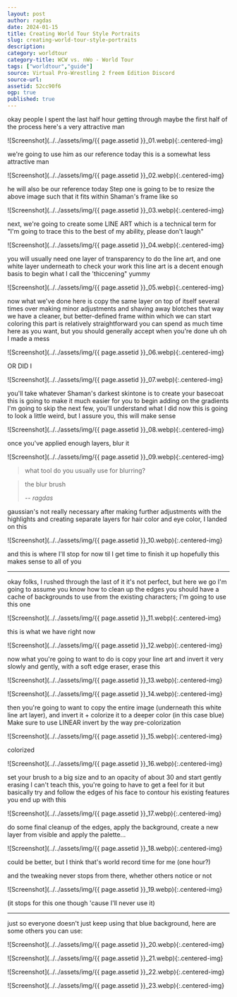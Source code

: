 ```yaml
---
layout: post
author: ragdas
date: 2024-01-15
title: Creating World Tour Style Portraits
slug: creating-world-tour-style-portraits
description:
category: worldtour
category-title: WCW vs. nWo - World Tour
tags: ["worldtour","guide"]
source: Virtual Pro-Wrestling 2 freem Edition Discord
source-url:
assetid: 52cc90f6
ogp: true
published: true
---
```


okay people
I spent the last half hour getting through maybe the first half of the process
here's a very attractive man

![Screenshot](../../assets/img/{{ page.assetid }}_01.webp){:.centered-img}

we're going to use him as our reference today
this is a somewhat less attractive man

![Screenshot](../../assets/img/{{ page.assetid }}_02.webp){:.centered-img}

he will also be our reference today
Step one is going to be to resize the above image such that it fits within Shaman's frame
like so

![Screenshot](../../assets/img/{{ page.assetid }}_03.webp){:.centered-img}

next, we're going to create some LINE ART
which is a technical term for "I'm going to trace this to the best of my ability, please don't laugh"

![Screenshot](../../assets/img/{{ page.assetid }}_04.webp){:.centered-img}

you will usually need one layer of transparency to do the line art, and one white layer underneath to check your work
this line art is a decent enough basis to begin what I call the 'thiccening"
yummy

![Screenshot](../../assets/img/{{ page.assetid }}_05.webp){:.centered-img}

now what we've done here is copy the same layer on top of itself several times over
making minor adjustments and shaving away blotches
that way we have a cleaner, but better-defined frame within which we can start coloring
this part is relatively straightforward
you can spend as much time here as you want, but you should generally accept when you're done
uh oh I made a mess

![Screenshot](../../assets/img/{{ page.assetid }}_06.webp){:.centered-img}

OR DID I

![Screenshot](../../assets/img/{{ page.assetid }}_07.webp){:.centered-img}

you'll take whatever Shaman's darkest skintone is to create your basecoat
this is going to make it much easier for you to begin adding on the gradients
I'm going to skip the next few, you'll understand what I did
now this is going to look a little weird, but I assure you, this will make sense

![Screenshot](../../assets/img/{{ page.assetid }}_08.webp){:.centered-img}

once you've applied enough layers, blur it

![Screenshot](../../assets/img/{{ page.assetid }}_09.webp){:.centered-img}


> what tool do you usually use for blurring?


> the blur brush
>
> -- <cite>ragdas</cite>


gaussian's not really necessary
after making further adjustments with the highlights and creating separate layers for hair color and eye color, I landed on this

![Screenshot](../../assets/img/{{ page.assetid }}_10.webp){:.centered-img}

and this is where I'll stop for now til I get time to finish it up
hopefully this makes sense to all of you

----

okay folks, I rushed through the last of it
it's not perfect, but here we go
I'm going to assume you know how to clean up the edges
you should have a cache of backgrounds to use from the existing characters; I'm going to use this one

![Screenshot](../../assets/img/{{ page.assetid }}_11.webp){:.centered-img}

this is what we have right now

![Screenshot](../../assets/img/{{ page.assetid }}_12.webp){:.centered-img}

now what you're going to want to do is copy your line art and invert it
very slowly and gently, with a soft edge eraser, erase this

![Screenshot](../../assets/img/{{ page.assetid }}_13.webp){:.centered-img}

![Screenshot](../../assets/img/{{ page.assetid }}_14.webp){:.centered-img}

then you're going to want to copy the entire image (underneath this white line art layer), and invert it + colorize it to a deeper color (in this case blue)
Make sure to use LINEAR invert by the way
pre-colorization

![Screenshot](../../assets/img/{{ page.assetid }}_15.webp){:.centered-img}

colorized

![Screenshot](../../assets/img/{{ page.assetid }}_16.webp){:.centered-img}

set your brush to a big size and to an opacity of about 30
and start gently erasing
I can't teach this, you're going to have to get a feel for it
but basically try and follow the edges of his face
to contour his existing features
you end up with this

![Screenshot](../../assets/img/{{ page.assetid }}_17.webp){:.centered-img}

do some final cleanup of the edges, apply the background, create a new layer from visible
and apply the palette...

![Screenshot](../../assets/img/{{ page.assetid }}_18.webp){:.centered-img}

could be better, but I think that's world record time for me (one hour?)

and the tweaking never stops from there, whether others notice or not

![Screenshot](../../assets/img/{{ page.assetid }}_19.webp){:.centered-img}

(it stops for this one though 'cause I'll never use it)

----

just so everyone doesn't just keep using that blue background, here are some others you can use:

![Screenshot](../../assets/img/{{ page.assetid }}_20.webp){:.centered-img}

![Screenshot](../../assets/img/{{ page.assetid }}_21.webp){:.centered-img}

![Screenshot](../../assets/img/{{ page.assetid }}_22.webp){:.centered-img}

![Screenshot](../../assets/img/{{ page.assetid }}_23.webp){:.centered-img}
